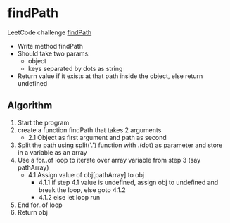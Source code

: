 # findPath
LeetCode challenge [findPath](https://leetcode.com/playground/LhwrauHo)

- Write method findPath
- Should take two params:
  - object
  - keys separated by dots as string
- Return value if it exists at that path inside the object, else return undefined

## Algorithm

1. Start the program
2. create a function findPath that takes 2 arguments
   - 2.1 Object as first argument and path as second
3. Split the path using split('.') function with .(dot) as parameter and store in a variable as an array
4. Use a for..of loop to iterate over array variable from step 3 (say pathArray)
    - 4.1 Assign value of obj[pathArray] to obj
      - 4.1.1 if step 4.1 value is undefined, assign obj to undefined and break the loop, else goto 4.1.2
      - 4.1.2 else let loop run
5. End for..of loop
6. Return obj

  